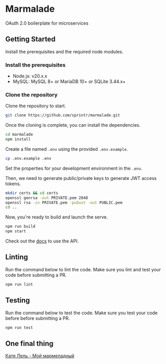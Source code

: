 # Marmalade

OAuth 2.0 boilerplate for microservices

## Getting Started

Install the prerequisites and the required node modules.

### Install the prerequisites

- Node.js: v20.x.x
- MySQL: MySQL 8+ or MariaDB 10+ or SQLite 3.44.x+

### Clone the repository

Clone the repository to start.

```bash
git clone https://github.com/sprintr/marmalade.git
```

Once the cloning is complete, you can install the dependencies.

```bash
cd marmalade
npm install
```

Create a file named `.env` using the provided `.env.example`.

```bash
cp .env.example .env
```

Set the properties for your development environment in the `.env`.

Then, we need to generate public/private keys to generate JWT access tokens.

```bash
mkdir certs && cd certs
openssl genrsa -out PRIVATE.pem 2048
openssl rsa -in PRIVATE.pem -pubout -out PUBLIC.pem
cd ..
```

Now, you're ready to build and launch the serve.

```bash
npm run build
npm start
```

Check out the [docs](docs/api.md) to use the API.

## Linting

Run the command below to lint the code. Make sure you lint and test your code before submitting a PR.

```bash
npm run lint
```

## Testing

Run the command below to test the code. Make sure you test your code before before submitting a PR.

```bash
npm run test
```

## One final thing

[Катя Лель - Мой мармеладный](https://www.youtube.com/watch?v=Tn-z95ev64s)
